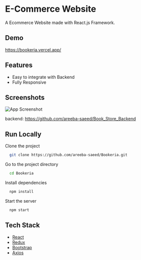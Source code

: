# E-Commerce Website

A Ecommerce Website made with React.js Framework.


## Demo

https://bookeria.vercel.app/

## Features

- Easy to integrate with Backend
- Fully Responsive


## Screenshots

![App Screenshot](https://bookeriaapi-4c4e83f96829.herokuapp.com/api/books/images/screenshot.PNG)

backend: https://github.com/areeba-saeed/Book_Store_Backend

## Run Locally

Clone the project

```bash
  git clone https://github.com/areeba-saeed/Bookeria.git
```

Go to the project directory

```bash
  cd Bookeria
```

Install dependencies

```bash
  npm install
```

Start the server

```bash
  npm start
```



## Tech Stack

* [React](https://reactjs.org/)
* [Redux](https://redux.js.org/)
* [Bootstrap](https://getbootstrap.com/)
* [Axios](https://axios-http.com/docs/intro)







